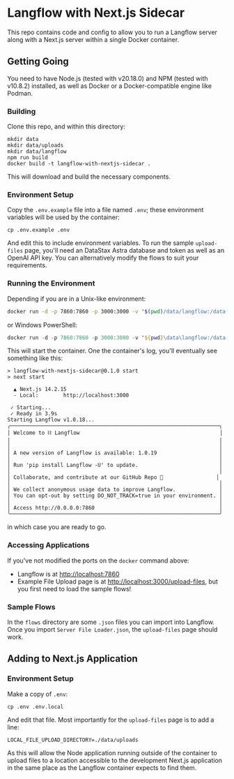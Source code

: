 # Langflow with Next.js Sidecar

This repo contains code and config to allow you to run a Langflow server along with a Next.js server within a single Docker container.

## Getting Going

You need to have Node.js (tested with v20.18.0) and NPM (tested with v10.8.2) installed, as well as Docker or a Docker-compatible engine like Podman.

### Building
Clone this repo, and within this directory:

```
mkdir data
mkdir data/uploads
mkdir data/langflow
npm run build
docker build -t langflow-with-nextjs-sidecar .
```

This will download and build the necessary components.

### Environment Setup
Copy the `.env.example` file into a file named `.env`; these environment variables will be used by the container:

```
cp .env.example .env
```

And edit this to include environment variables. To run the sample `upload-files` page, you'll need an DataStax Astra database and token as well as an OpenAI API key. You can alternatively modify the flows to suit your requirements.

### Running the Environment

Depending if you are in a Unix-like environment:
```bash
docker run -d -p 7860:7860 -p 3000:3000 -v "$(pwd)/data/langflow:/data-langflow" -v "$(pwd)/data/uploads:/data-uploads" --env-file .env langflow-with-nextjs-sidecar
```

or Windows PowerShell:
```powershell
docker run -d -p 7860:7860 -p 3000:3000 -v "${pwd}\data\langflow:/data-langflow" -v "${pwd}\data\uploads:/data-uploads" --env-file .env langflow-with-nextjs-sidecar
```

This will start the container. One the container's log, you'll eventually see something like this:

```
> langflow-with-nextjs-sidecar@0.1.0 start
> next start

  ▲ Next.js 14.2.15
  - Local:        http://localhost:3000

 ✓ Starting...
 ✓ Ready in 3.9s
Starting Langflow v1.0.18...
╭───────────────────────────────────────────────────────────────────╮
│ Welcome to ⛓ Langflow                                             │
│                                                                   │
│                                                                   │
│ A new version of Langflow is available: 1.0.19                    │
│                                                                   │
│ Run 'pip install Langflow -U' to update.                          │
│                                                                   │
│ Collaborate, and contribute at our GitHub Repo 🌟                 │
│                                                                   │
│ We collect anonymous usage data to improve Langflow.              │
│ You can opt-out by setting DO_NOT_TRACK=true in your environment. │
│                                                                   │
│ Access http://0.0.0.0:7860                                        │
╰───────────────────────────────────────────────────────────────────╯
```

in which case you are ready to go.

### Accessing Applications

If you've not modified the ports on the `docker` command above:

* Langflow is at [http://localhost:7860](http://localhost:7860)
* Example File Upload page is at [http://localhost:3000/upload-files](http://localhost:3000/upload-files), but you first need to load the sample flows!

### Sample Flows

In the `flows` directory are some `.json` files you can import into Langflow. Once you import `Server File Loader.json`, the `upload-files` page should work.

## Adding to Next.js Application

### Environment Setup

Make a copy of `.env`:

```
cp .env .env.local
```

And edit that file. Most importantly for the `upload-files` page is to add a line:

```
LOCAL_FILE_UPLOAD_DIRECTORY=./data/uploads
```

As this will allow the Node application running outside of the container to upload files to a location accessible to the development Next.js application in the same place as the Langflow container expects to find them.
